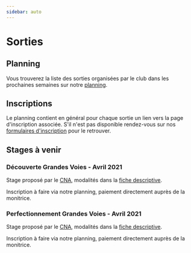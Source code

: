 ```yaml
---
sidebar: auto
---
```


# Sorties

## Planning

Vous trouverez la liste des sorties organisées par le club dans les prochaines semaines sur notre [planning](https://docs.google.com/spreadsheets/d/1zgdZsLVsx-tJ2xHtYbODY7ZQ2WhWAajGGRsAiUmLAZc).

## Inscriptions

Le planning contient en général pour chaque sortie un lien vers la page d'inscription associée. S'il n'est pas disponible rendez-vous sur nos [formulaires d'inscription](https://docs.google.com/spreadsheets/d/1t_ANbQ3qfws-DlOwKMkcCUhd-shl13OyY-t9qXojsnU) pour le retrouver.

## Stages à venir

### Découverte Grandes Voies - Avril 2021

Stage proposé par le [CNA](/), modalités dans la [fiche descriptive](/calanques-decouverte-grandes-voies-21-24-04-2020.pdf).

Inscription à faire via notre planning, paiement directement auprès de la monitrice.

### Perfectionnement Grandes Voies - Avril 2021

Stage proposé par le [CNA](/), modalités dans la [fiche descriptive](/calanques-perfectionnement-grandes-voies-17-21-04-2020.pdf).

Inscription à faire via notre planning, paiement directement auprès de la monitrice.

<!---
### Jeunes - Février 2020

Stage proposé par le [CNA](/).

* **Lieu**: Notre dame du Cros (Caunes Minervois)
* **Dates**: 17 et 18 février
* **Horaires et lieu de rdv**: 13h parking Leclerc Castelnaudary (coté station de lavage) retour pour 18h
* **Transport**: Véhicule 8 places (7 jeunes + monitrice)
* **Encadrement et responsable de la sortie**: Laurence Combes, monitrice diplômée d'Etat d'escalade
* **Affaires personnelles à prendre**: petit sac à dos avec gouter, eau, vêtement chaud ou coupe vent  selon météo (si mauvais temps possibilité de se rabattre sur la salle d'escalade de Carcassonne)
* **Tarif**: 48€ pour les deux aprés-midi (assurance, matériel dont chaussons d'escalade, encadrement et transport)

Paiement à effectuer par CB en ligne en suivant ce [lien](https://www.helloasso.com/associations/club-nature-aventure/evenements/stage-d-escalade-vacances-de-fevrier-2020).

:::tip
**Informations complémentaires à fournir:** adresse des parents, personne à prévenir en cas d'urgence et date de naissance de l'enfant pour la licence découverte.
:::

### Découverte - Février 2020

Stages proposés par le [CAFPA](http://pyreneiste.aude.ffcam.fr/home.html), modalités dans la [fiche descriptive](/stages-hiver-2020-cafpa.pdf).

### Découverte Grandes Voies - Avril 2020

Stage proposé par le [CNA](/), modalités dans la [fiche descriptive](/calanques-decouverte-grandes-voies-08-11-04-2020.pdf).

Inscription à faire via notre planning, paiement directement auprès de la monitrice.

### Perfectionnement Grandes Voies - Avril 2020

Stage proposé par le [CNA](/), modalités dans la [fiche descriptive](/calanques-perfectionnement-grandes-voies-04-07-04-2020.pdf).

Inscription à faire via notre planning, paiement directement auprès de la monitrice.
-->